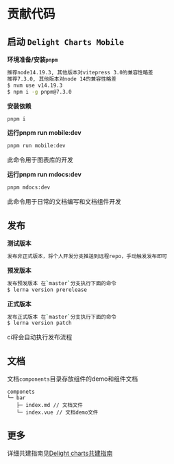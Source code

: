 # 贡献代码

## 启动 `Delight Charts Mobile`

**环境准备/安装`pnpm`**

```bash
推荐node14.19.3, 其他版本对vitepress 3.0的兼容性略差
推荐7.3.0, 其他版本对node 14的兼容性略差
$ nvm use v14.19.3
$ npm i -g pnpm@7.3.0
```

**安装依赖**
```bash
pnpm i
```


**运行pnpm run mobile:dev**
```bash
pnpm run mobile:dev
```
此命令用于图表库的开发

**运行pnpm run mdocs:dev**
```bash
pnpm mdocs:dev
```
此命令用于日常的文档编写和文档组件开发

## 发布
**测试版本**
```bash
发布非正式版本，将个人开发分支推送到远程repo，手动触发发布即可
```

**预发版本**
```bash
发布预发版本 在`master`分支执行下面的命令
$ lerna version prerelease
```

**正式版本**
```bash
发布正式版本 在`master`分支执行下面的命令
$ lerna version patch
```
ci将会自动执行发布流程

## 文档

文档`components`目录存放组件的demo和组件文档

```
componets
└─ bar
   ├─ index.md // 文档文件
   └─ index.vue // 文档demo文件
```

## 更多
详细共建指南见<a href="https://doc.weixin.qq.com/doc/w3_AQsA9AY_AGMmUnhxkB5TpGh1Zdtqq?scode=ANAAyQcbAAgpWBpHq1AZUAZwZrAO4">Delight charts共建指南</a>

